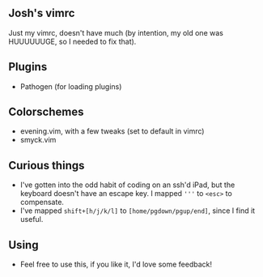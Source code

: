 Josh's vimrc
------------

Just my vimrc, doesn't have much (by intention, my old one was HUUUUUUGE, so I needed to fix that).

Plugins
-------
- Pathogen (for loading plugins)

Colorschemes
------------
- evening.vim, with a few tweaks (set to default in vimrc)
- smyck.vim

Curious things
--------------
- I've gotten into the odd habit of coding on an ssh'd iPad, but the keyboard doesn't have an escape key. I mapped `'''` to `<esc>` to compensate.
- I've mapped `shift+[h/j/k/l]` to `[home/pgdown/pgup/end]`, since I find it useful.

Using
-----
- Feel free to use this, if you like it, I'd love some feedback!
